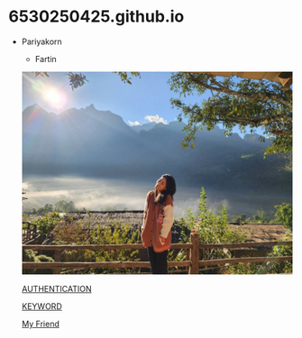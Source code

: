 # 6530250425.github.io

- Pariyakorn
  - Fartin

  ![alt text](IMG_8647.jpeg)
  
  [AUTHENTICATION](authentication)

  [KEYWORD](keyword)
  
  [My Friend](https://github.com/Nisita0309/Nisita.github.io)
